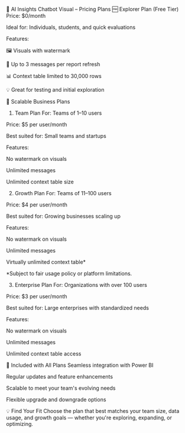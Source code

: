 💬 AI Insights Chatbot Visual – Pricing Plans
🆓 Explorer Plan (Free Tier)
Price: $0/month

Ideal for: Individuals, students, and quick evaluations

Features:

🖼️ Visuals with watermark

🔄 Up to 3 messages per report refresh

📊 Context table limited to 30,000 rows

💡 Great for testing and initial exploration

💼 Scalable Business Plans
1. Team Plan
For: Teams of 1–10 users

Price: $5 per user/month

Best suited for: Small teams and startups

Features:

No watermark on visuals

Unlimited messages

Unlimited context table size

2. Growth Plan
For: Teams of 11–100 users

Price: $4 per user/month

Best suited for: Growing businesses scaling up

Features:

No watermark on visuals

Unlimited messages

Virtually unlimited context table*

*Subject to fair usage policy or platform limitations.

3. Enterprise Plan
For: Organizations with over 100 users

Price: $3 per user/month

Best suited for: Large enterprises with standardized needs

Features:

No watermark on visuals

Unlimited messages

Unlimited context table access

📌 Included with All Plans
Seamless integration with Power BI

Regular updates and feature enhancements

Scalable to meet your team's evolving needs

Flexible upgrade and downgrade options

💡 Find Your Fit
Choose the plan that best matches your team size, data usage, and growth goals — whether you're exploring, expanding, or optimizing.